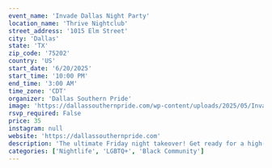 ```yaml
---
event_name: 'Invade Dallas Night Party'
location_name: 'Thrive Nightclub'
street_address: '1015 Elm Street'
city: 'Dallas'
state: 'TX'
zip_code: '75202'
country: 'US'
start_date: '6/20/2025'
start_time: '10:00 PM'
end_time: '3:00 AM'
time_zone: 'CDT'
organizer: 'Dallas Southern Pride'
image: 'https://dallassouthernpride.com/wp-content/uploads/2025/05/Invade-Dallas.png'
rsvp_required: False
price: 35
instagram: null
website: 'https://dallassouthernpride.com'
description: 'The ultimate Friday night takeover! Get ready for a high-energy club experience featuring top DJs and performers. Dance until the early morning at Dallas’s premier nightlife spot.'
categories: ['Nightlife', 'LGBTQ+', 'Black Community']
---
```

